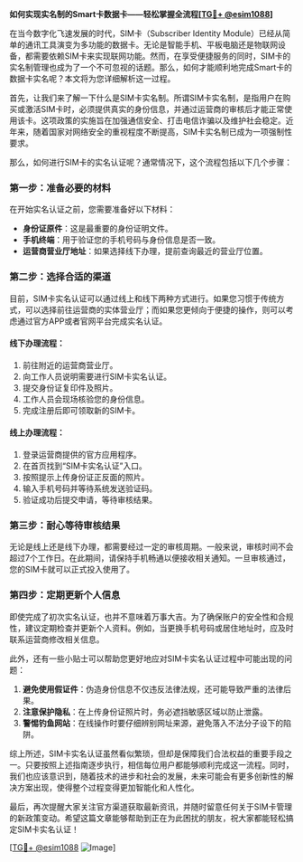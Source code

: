 **如何实现实名制的Smart卡数据卡——轻松掌握全流程[[TG💪+ @esim1088](https://t.me/s/esim1088)]**

在当今数字化飞速发展的时代，SIM卡（Subscriber Identity Module）已经从简单的通讯工具演变为多功能的数据卡。无论是智能手机、平板电脑还是物联网设备，都需要依赖SIM卡来实现联网功能。然而，在享受便捷服务的同时，SIM卡的实名制管理也成为了一个不可忽视的话题。那么，如何才能顺利地完成Smart卡的数据卡实名呢？本文将为您详细解析这一过程。

首先，让我们来了解一下什么是SIM卡实名制。所谓SIM卡实名制，是指用户在购买或激活SIM卡时，必须提供真实的身份信息，并通过运营商的审核后才能正常使用该卡。这项政策的实施旨在加强通信安全、打击电信诈骗以及维护社会稳定。近年来，随着国家对网络安全的重视程度不断提高，SIM卡实名制已成为一项强制性要求。

那么，如何进行SIM卡的实名认证呢？通常情况下，这个流程包括以下几个步骤：

### 第一步：准备必要的材料

在开始实名认证之前，您需要准备好以下材料：
- **身份证原件**：这是最重要的身份证明文件。
- **手机终端**：用于验证您的手机号码与身份信息是否一致。
- **运营商营业厅地址**：如果选择线下办理，提前查询最近的营业厅位置。

### 第二步：选择合适的渠道

目前，SIM卡实名认证可以通过线上和线下两种方式进行。如果您习惯于传统方式，可以选择前往运营商的实体营业厅；而如果您更倾向于便捷的操作，则可以考虑通过官方APP或者官网平台完成实名认证。

#### 线下办理流程：
1. 前往附近的运营商营业厅。
2. 向工作人员说明需要进行SIM卡实名认证。
3. 提交身份证复印件及照片。
4. 工作人员会现场核验您的身份信息。
5. 完成注册后即可领取新的SIM卡。

#### 线上办理流程：
1. 登录运营商提供的官方应用程序。
2. 在首页找到“SIM卡实名认证”入口。
3. 按照提示上传身份证正反面的照片。
4. 输入手机号码并等待系统发送验证码。
5. 验证成功后提交申请，等待审核结果。

### 第三步：耐心等待审核结果

无论是线上还是线下办理，都需要经过一定的审核周期。一般来说，审核时间不会超过7个工作日。在此期间，请保持手机畅通以便接收相关通知。一旦审核通过，您的SIM卡就可以正式投入使用了。

### 第四步：定期更新个人信息

即使完成了初次实名认证，也并不意味着万事大吉。为了确保账户的安全性和合规性，建议定期检查并更新个人资料。例如，当更换手机号码或居住地址时，应及时联系运营商修改相关信息。

此外，还有一些小贴士可以帮助您更好地应对SIM卡实名认证过程中可能出现的问题：

1. **避免使用假证件**：伪造身份信息不仅违反法律法规，还可能导致严重的法律后果。
2. **注意保护隐私**：在上传身份证照片时，务必遮挡敏感区域以防止泄露。
3. **警惕钓鱼网站**：在线操作时要仔细辨别网址来源，避免落入不法分子设下的陷阱。

综上所述，SIM卡实名认证虽然看似繁琐，但却是保障我们合法权益的重要手段之一。只要按照上述指南逐步执行，相信每位用户都能够顺利完成这一流程。同时，我们也应该意识到，随着技术的进步和社会的发展，未来可能会有更多创新性的解决方案出现，使得整个过程变得更加智能化和人性化。

最后，再次提醒大家关注官方渠道获取最新资讯，并随时留意任何关于SIM卡管理的新政策变动。希望这篇文章能够帮助到正在为此困扰的朋友，祝大家都能轻松搞定SIM卡实名认证！

[[TG💪+ @esim1088](https://t.me/s/esim1088) ![Image](https://i.postimg.cc/4NQfJmqS/Snipaste-2025-05-13-00-14-12.png)]
